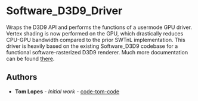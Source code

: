 # Software_D3D9_Driver

Wraps the D3D9 API and performs the functions of a usermode GPU driver. Vertex shading is now performed on the GPU, which drastically reduces CPU-GPU bandwidth compared to the prior SWTnL implementation. This driver is heavily based on the existing Software_D3D9 codebase for a functional software-rasterized D3D9 renderer. Much more documentation can be found [there](https://github.com/code-tom-code/Software_D3D9).

## Authors

* **Tom Lopes** - *Initial work* - [code-tom-code](https://github.com/code-tom-code)
